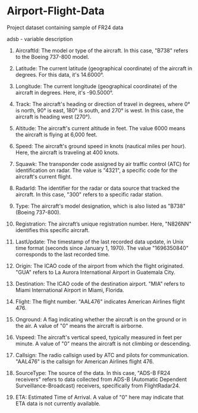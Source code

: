 # Airport-Flight-Data
Project dataset containing sample of FR24 data

adsb - variable description 

1. AircraftId: The model or type of the aircraft. In this case, "B738" refers to the Boeing 737-800 model.


2. Latitude: The current latitude (geographical coordinate) of the aircraft in degrees. For this data, it's 14.6000°.


3. Longitude: The current longitude (geographical coordinate) of the aircraft in degrees. Here, it's -90.5000°.


4. Track: The aircraft's heading or direction of travel in degrees, where 0° is north, 90° is east, 180° is south, and 270° is west. In this case, the aircraft is heading west (270°).


5. Altitude: The aircraft's current altitude in feet. The value 6000 means the aircraft is flying at 6,000 feet.


6. Speed: The aircraft's ground speed in knots (nautical miles per hour). Here, the aircraft is traveling at 400 knots.


7. Squawk: The transponder code assigned by air traffic control (ATC) for identification on radar. The value is "4321", a specific code for the aircraft's current flight.


8. RadarId: The identifier for the radar or data source that tracked the aircraft. In this case, "300" refers to a specific radar station.


9. Type: The aircraft's model designation, which is also listed as "B738" (Boeing 737-800).


10. Registration: The aircraft’s unique registration number. Here, "N826NN" identifies this specific aircraft.


11. LastUpdate: The timestamp of the last recorded data update, in Unix time format (seconds since January 1, 1970). The value "1696350840" corresponds to the last recorded time.


12. Origin: The ICAO code of the airport from which the flight originated. "GUA" refers to La Aurora International Airport in Guatemala City.


13. Destination: The ICAO code of the destination airport. "MIA" refers to Miami International Airport in Miami, Florida.


14. Flight: The flight number. "AAL476" indicates American Airlines flight 476.


15. Onground: A flag indicating whether the aircraft is on the ground or in the air. A value of "0" means the aircraft is airborne.


16. Vspeed: The aircraft's vertical speed, typically measured in feet per minute. A value of "0" means the aircraft is not climbing or descending.


17. Callsign: The radio callsign used by ATC and pilots for communication. "AAL476" is the callsign for American Airlines flight 476.


18. SourceType: The source of the data. In this case, "ADS-B FR24 receivers" refers to data collected from ADS-B (Automatic Dependent Surveillance-Broadcast) receivers, specifically from FlightRadar24.


19. ETA: Estimated Time of Arrival. A value of "0" here may indicate that ETA data is not currently available.
